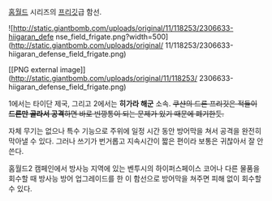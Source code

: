 [홈월드](%ED%99%88%EC%9B%94%EB%93%9C.md) 시리즈의
[프리깃](%ED%94%84%EB%A6%AC%EA%B9%83.md)급 함선.  

![http://static.giantbomb.com/uploads/original/11/118253/2306633-hiigaran_defe
nse_field_frigate.png?width=500](http://static.giantbomb.com/uploads/original/
11/118253/2306633-hiigaran_defense_field_frigate.png)

[[PNG external image]](http://static.giantbomb.com/uploads/original/11/118253/
2306633-hiigaran_defense_field_frigate.png)

  
1에서는 타이단 제국, 그리고 2에서는 **히가라 해군** 소속. <del>쿠샨의 드론 프리깃은 적들이 **드론만 골라서 공격**하면 바로
빈깡통이 되는 문제가 있기 때문에 폐기한듯.</del>

자체 무기는 없으나 특수 기능으로 주위에 일정 시간 동안 방어막을 쳐서 공격을 완전히 막아낼 수 있다. 그러나 쓰기가 번거롭고 지속시간이
짧은 편이라 보통은 귀찮아서 잘 안 쓴다.

홈월드2 캠페인에서 방사능 지역에 있는 벤투시의 하이퍼스페이스 코어나 다른 물품을 회수할 때 방사능 방어 업그레이드를 한 이 함선으로
방어막을 쳐주면 피해 없이 회수할 수 있다.


